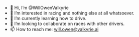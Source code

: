 - 👋 Hi, I’m @WillOwenValkyrie
- 👀 I’m interested in racing and nothing else at all whatsoever.
- 🌱 I’m currently learning how to drive.
- 💞️ I’m looking to collaborate on races with other drivers.
- 📫 How to reach me: will.owen@valkyrie.ai

<!---
WillOwenValkyrie/WillOwenValkyrie is a ✨ special ✨ repository because its `README.md` (this file) appears on your GitHub profile.
You can click the Preview link to take a look at your changes.
--->
